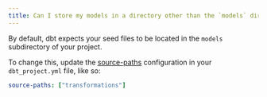 ```yaml
---
title: Can I store my models in a directory other than the `models` directory in my project?
---
```

By default, dbt expects your seed files to be located in the `models` subdirectory of your project.

To change this, update the [source-paths](reference/project-configs/source-paths.md) configuration in your `dbt_project.yml`
file, like so:

<File name='dbt_project.yml'>

```yml
source-paths: ["transformations"]
```

</File>
